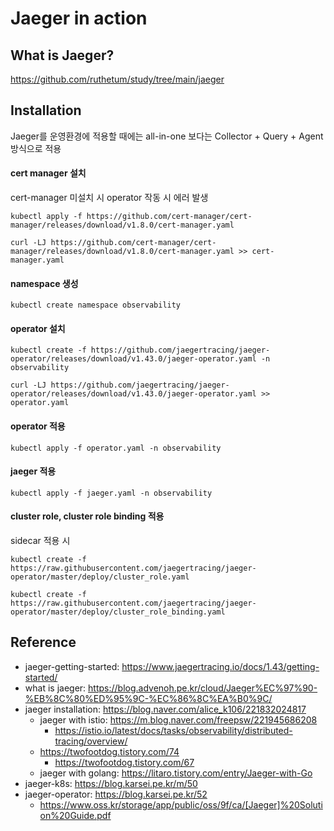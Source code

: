 # Jaeger in action
## What is Jaeger?
https://github.com/ruthetum/study/tree/main/jaeger

## Installation
Jaeger를 운영환경에 적용할 때에는 all-in-one 보다는 Collector + Query + Agent 방식으로 적용

#### cert manager 설치
cert-manager 미설치 시 operator 작동 시 에러 발생
```shell
kubectl apply -f https://github.com/cert-manager/cert-manager/releases/download/v1.8.0/cert-manager.yaml
```

```shell
curl -LJ https://github.com/cert-manager/cert-manager/releases/download/v1.8.0/cert-manager.yaml >> cert-manager.yaml
```

#### namespace 생성
```shell
kubectl create namespace observability
```

#### operator 설치
```shell
kubectl create -f https://github.com/jaegertracing/jaeger-operator/releases/download/v1.43.0/jaeger-operator.yaml -n observability
```

```shell
curl -LJ https://github.com/jaegertracing/jaeger-operator/releases/download/v1.43.0/jaeger-operator.yaml >> operator.yaml
```

#### operator 적용
```shell
kubectl apply -f operator.yaml -n observability
```

#### jaeger 적용
```shell
kubectl apply -f jaeger.yaml -n observability
```

#### cluster role, cluster role binding 적용
sidecar 적용 시
```shell
kubectl create -f https://raw.githubusercontent.com/jaegertracing/jaeger-operator/master/deploy/cluster_role.yaml

kubectl create -f https://raw.githubusercontent.com/jaegertracing/jaeger-operator/master/deploy/cluster_role_binding.yaml
```

## Reference
- jaeger-getting-started: https://www.jaegertracing.io/docs/1.43/getting-started/
- what is jaeger: https://blog.advenoh.pe.kr/cloud/Jaeger%EC%97%90-%EB%8C%80%ED%95%9C-%EC%86%8C%EA%B0%9C/
- jaeger installation: https://blog.naver.com/alice_k106/221832024817
  - jaeger with istio: https://m.blog.naver.com/freepsw/221945686208
    - https://istio.io/latest/docs/tasks/observability/distributed-tracing/overview/
  - https://twofootdog.tistory.com/74
    - https://twofootdog.tistory.com/67
  - jaeger with golang: https://litaro.tistory.com/entry/Jaeger-with-Go
- jaeger-k8s: https://blog.karsei.pe.kr/m/50
- jaeger-operator: https://blog.karsei.pe.kr/52
  - https://www.oss.kr/storage/app/public/oss/9f/ca/[Jaeger]%20Solution%20Guide.pdf